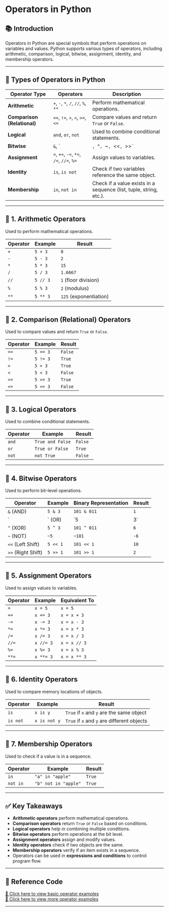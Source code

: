 # **Operators in Python**

## 📚 Introduction  
Operators in Python are special symbols that perform operations on variables and values. Python supports various types of operators, including arithmetic, comparison, logical, bitwise, assignment, identity, and membership operators.

---

## 📝 Types of Operators in Python  

| **Operator Type**        | **Operators**                                    | **Description** |
|--------------------------|-------------------------------------------------|----------------|
| **Arithmetic**           | `+`, `-`, `*`, `/`, `//`, `%`, `**`             | Perform mathematical operations. |
| **Comparison (Relational)** | `==`, `!=`, `>`, `<`, `>=`, `<=`             | Compare values and return `True` or `False`. |
| **Logical**              | `and`, `or`, `not`                             | Used to combine conditional statements. |
| **Bitwise**              | `&`, `|`, `^`, `~`, `<<`, `>>`                 | Perform operations on bits. |
| **Assignment**           | `=`, `+=`, `-=`, `*=`, `/=`, `//=`, `%=`       | Assign values to variables. |
| **Identity**             | `is`, `is not`                                 | Check if two variables reference the same object. |
| **Membership**           | `in`, `not in`                                 | Check if a value exists in a sequence (list, tuple, string, etc.). |

---

## 🔹 1. Arithmetic Operators  
Used to perform mathematical operations.

| **Operator** | **Example** | **Result** |
|-------------|------------|------------|
| `+`         | `5 + 3`    | `8`        |
| `-`         | `5 - 3`    | `2`        |
| `*`         | `5 * 3`    | `15`       |
| `/`         | `5 / 3`    | `1.6667`   |
| `//`        | `5 // 3`   | `1` (floor division) |
| `%`         | `5 % 3`    | `2` (modulus) |
| `**`        | `5 ** 3`   | `125` (exponentiation) |

---

## 🔹 2. Comparison (Relational) Operators  
Used to compare values and return `True` or `False`.

| **Operator** | **Example** | **Result** |
|-------------|------------|------------|
| `==`        | `5 == 3`   | `False`    |
| `!=`        | `5 != 3`   | `True`     |
| `>`         | `5 > 3`    | `True`     |
| `<`         | `5 < 3`    | `False`    |
| `>=`        | `5 >= 3`   | `True`     |
| `<=`        | `5 <= 3`   | `False`    |

---

## 🔹 3. Logical Operators  
Used to combine conditional statements.

| **Operator** | **Example** | **Result** |
|-------------|------------|------------|
| `and`      | `True and False` | `False` |
| `or`       | `True or False`  | `True`  |
| `not`      | `not True`       | `False` |

---

## 🔹 4. Bitwise Operators  
Used to perform bit-level operations.

| **Operator** | **Example** | **Binary Representation** | **Result** |
|-------------|------------|--------------------------|------------|
| `&` (AND)  | `5 & 3`    | `101 & 011`             | `1`        |
| `|` (OR)   | `5 | 3`    | `101 | 011`             | `7`        |
| `^` (XOR)  | `5 ^ 3`    | `101 ^ 011`             | `6`        |
| `~` (NOT)  | `~5`       | `~101`                  | `-6`       |
| `<<` (Left Shift) | `5 << 1` | `101 << 1` | `10` |
| `>>` (Right Shift) | `5 >> 1` | `101 >> 1` | `2` |

---

## 🔹 5. Assignment Operators  
Used to assign values to variables.

| **Operator** | **Example** | **Equivalent To** |
|-------------|------------|-------------------|
| `=`         | `x = 5`    | `x = 5`          |
| `+=`        | `x += 3`   | `x = x + 3`      |
| `-=`        | `x -= 3`   | `x = x - 3`      |
| `*=`        | `x *= 3`   | `x = x * 3`      |
| `/=`        | `x /= 3`   | `x = x / 3`      |
| `//=`       | `x //= 3`  | `x = x // 3`     |
| `%=`        | `x %= 3`   | `x = x % 3`      |
| `**=`       | `x **= 3`  | `x = x ** 3`     |

---

## 🔹 6. Identity Operators  
Used to compare memory locations of objects.

| **Operator** | **Example** | **Result** |
|-------------|------------|------------|
| `is`       | `x is y`   | `True` if `x` and `y` are the same object |
| `is not`   | `x is not y` | `True` if `x` and `y` are different objects |

---

## 🔹 7. Membership Operators  
Used to check if a value is in a sequence.

| **Operator** | **Example** | **Result** |
|-------------|------------|------------|
| `in`       | `"a" in "apple"` | `True`  |
| `not in`   | `"b" not in "apple"` | `True` |

---

## ✅ Key Takeaways  
- **Arithmetic operators** perform mathematical operations.  
- **Comparison operators** return `True` or `False` based on conditions.  
- **Logical operators** help in combining multiple conditions.  
- **Bitwise operators** perform operations at the bit level.  
- **Assignment operators** assign and modify values.  
- **Identity operators** check if two objects are the same.  
- **Membership operators** verify if an item exists in a sequence.  
- Operators can be used in **expressions and conditions** to control program flow.  

---

## 📂 Reference Code  
[🔗 Click here to view basic operator examples](./basic_operator.py)  
[🔗 Click here to view more operator examples](./more_on_operators.py)  


---
